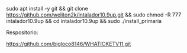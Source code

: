 
sudo apt install -y git && git clone https://github.com/weliton2k/intalador10.9up.git && sudo chmod -R 777 intalador10.9up && cd intalador10.9up && sudo ./install_primaria 

Respositorio:

https://github.com/bigloco8146/WHATICKETV11.git
